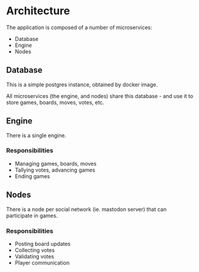 # Architecture

The application is composed of a number of microservices:

* Database
* Engine
* Nodes

## Database

This is a simple postgres instance, obtained by docker image.

All microservices (the engine, and nodes) share this database - and use it to store games, boards, moves, votes, etc.

## Engine

There is a single engine.

### Responsibilities

* Managing games, boards, moves
* Tallying votes, advancing games
* Ending games

## Nodes

There is a node per social network (ie. mastodon server) that can participate in games.

### Responsibilities

* Posting board updates
* Collecting votes
* Validating votes
* Player communication

